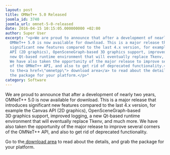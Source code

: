 ```yaml
---
layout: post
title: OMNeT++ 5.0 Released
joomla_id: 3740
joomla_url: omnet-5-0-released
date: 2016-04-15 10:15:05.000000000 +02:00
author: Super User
excerpt: "<p>We are proud to announce that after a development of nearly two years,
  OMNeT++ 5.0 is now available for download. This is a major release that introduces
  significant new features compared to the last 4.x version, for example the Canvas
  API (2D graphics), OpenSceneGraph-based 3D graphics support, improved logging, a
  new Qt-based runtime environment that will eventually replace Tkenv, and much more.
  We have also taken the opportunity of the major release to improve several corners
  of the OMNeT++ API, and also to get rid of deprecated functionality.</p>\r\n<p>Go
  to the<a href=\"omnetpp\"> download area</a> to read about the details, and grab
  the package for your platform.</p>"
category: Software
---
```

<p>We are proud to announce that after a development of nearly two years, OMNeT++ 5.0 is now available for download. This is a major release that introduces significant new features compared to the last 4.x version, for example the Canvas API (2D graphics), OpenSceneGraph-based 3D graphics support, improved logging, a new Qt-based runtime environment that will eventually replace Tkenv, and much more. We have also taken the opportunity of the major release to improve several corners of the OMNeT++ API, and also to get rid of deprecated functionality.</p>
<p>Go to the<a href="omnetpp"> download area</a> to read about the details, and grab the package for your platform.</p>
